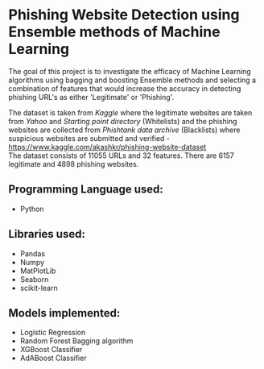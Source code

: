 # Phishing Website Detection using Ensemble methods of Machine Learning
The goal of this project is to investigate the efficacy of Machine Learning algorithms using bagging and boosting Ensemble methods and selecting a combination of features that would increase the accuracy in detecting phishing URL's as either 'Legitimate' or 'Phishing'.  

The dataset is taken from *Kaggle* where the legitimate websites are taken from *Yahoo* and *Starting point directory* (Whitelists) and the phishing websites are collected from *Phishtank data archive* (Blacklists) where suspicious websites are submitted and verified - https://www.kaggle.com/akashkr/phishing-website-dataset   
The dataset consists of 11055 URLs and 32 features. There are 6157 legitimate and 4898 phishing websites.
## Programming Language used:
* Python
## Libraries used:
* Pandas
* Numpy
* MatPlotLib
* Seaborn
* scikit-learn
## Models implemented:
* Logistic Regression
* Random Forest Bagging algorithm
* XGBoost Classifier
* AdABoost Classifier











